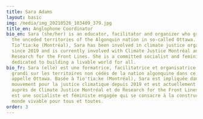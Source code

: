 ```yaml
---
title: Sara Adams
layout: basic
img: /media/img_20210526_103409_379.jpg
title_en: Anglophone Coordinator
bio_en: Sara (she/her) is an educator, facilitator and organizer who grew up on
  the unceded territories of the Algonquin nation in so-called Ottawa. Based in
  Tio’tia:ke (Montréal), Sara has been involved in climate justice organizing
  since 2019 and is currently involved with Climate Justice Montréal and
  Research for the Front Lines. She is a committed socialist and feminist
  dedicated to building a livable world for all.
bio_fr: Sara (elle) est une formatrice, facilitatrice et organisatrice qui a
  grandi sur les territoires non cédés de la nation algonquine dans ce qu'on
  appelle Ottawa. Basée à Tio'tia:ke (Montréal), Sara est impliquée dans le
  mouvement pour la justice climatique depuis 2019 et est actuellement engagée
  auprès de Climate Justice Montréal et de Research for the Front Lines. Elle
  est une socialiste et féministe engagée qui se consacre à la construction d'un
  monde vivable pour tous et toutes.
order: 3
---
```

